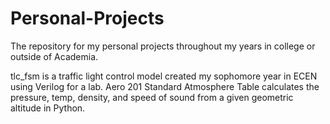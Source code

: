 # Personal-Projects
The repository for my personal projects throughout my years in college or outside of Academia. 


tlc_fsm is a traffic light control model created my sophomore year in ECEN using Verilog for a lab.
Aero 201 Standard Atmosphere Table calculates the pressure, temp, density, and speed of sound from a given geometric altitude in Python.
